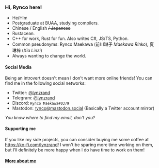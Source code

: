 ### Hi, Rynco here!

- He/Him
- Postgraduate at BUAA, studying compilers.
- Chinese / English ~~/ Japanese~~
- Rustacean.
- C++ for work, Rust for fun. Also writes C#, JS/TS, Python.
- Common pseudonyms: Rynco Maekawa (前川琳子 _Maekawa Rinko_), 夏琳梓 (_Xia Linzi_)
- Always wanting to change the world.

#### Social Media

Being an introvert doesn't mean I don't want more online friends! You can find me in the following social networks:

- Twitter: [@lynzrand](https://twitter.com/lynzrand)
- Telegram: [@lynzrand](https://t.me/lynzrand)
- Discord: `Rynco Maekawa#0379`
- Mastodon: [rynco@mastodon.social](https://mastodon.social/web/@rynco) (Basically a Twitter account mirror)

_You know where to find my email, don't you?_

#### Supporting me

If you like my side projects, you can consider buying me some coffee at <https://ko-fi.com/lynzrand>! I won't be sparing more time working on them, but I'll definitely be more happy when I do have time to work on them!

#### [More about me](about.md)
